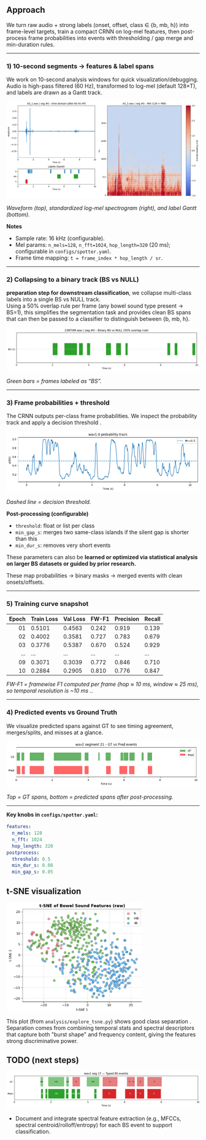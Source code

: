 ## Approach

We turn raw audio + strong labels (onset, offset, class ∈ {b, mb, h}) into frame-level targets, train a compact CRNN on log-mel features, then post-process frame probabilities into events with thresholding / gap merge and min-duration rules.

---

### 1) 10-second segments → features & label spans

We work on 10-second analysis windows for quick visualization/debugging. Audio is high-pass filtered (60 Hz), transformed to log-mel (default 128×T), and labels are drawn as a Gantt track.

![10-s segment: waveform + mel + Gantt](docs/figs/01_seg_mel.png)

*Waveform (top), standardized log-mel spectrogram (right), and label Gantt (bottom).*

**Notes**
- Sample rate: 16 kHz (configurable).
- Mel params: `n_mels=128`, `n_fft=1024`, `hop_length=320` (20 ms); configurable in `configs/spotter.yaml`.
- Frame time mapping: `t = frame_index * hop_length / sr`.

---

### 2) Collapsing to a binary track (BS vs NULL)

**preparation step for downstream classification**, we collapse multi-class labels into a single BS vs NULL track.  
Using a 50% overlap rule per frame (any bowel sound type present → BS=1), this simplifies the segmentation task and provides clean BS spans that can then be passed to a classifier to distinguish between {b, mb, h}.  

![Binary BS vs NULL Gantt](docs/figs/02_binary_bs.png)

*Green bars = frames labeled as “BS”.*

---

### 3) Frame probabilities + threshold

The CRNN outputs per-class frame probabilities. We inspect the probability track and apply a decision threshold .  

![Probability track with threshold](docs/figs/03_prob_track.png)

*Dashed line = decision threshold.*

**Post-processing (configurable)**
- `threshold`: float or list per class
- `min_gap_s`: merges two same-class islands if the silent gap is shorter than this
- `min_dur_s`: removes very short events

These parameters can also be **learned or optimized via statistical analysis on larger BS datasets or guided by prior research.**


These map probabilities → binary masks → merged events with clean onsets/offsets.

---




### 5) Training curve snapshot

| Epoch | Train Loss | Val Loss | FW-F1   | Precision | Recall |
|------:|------------|----------|------|-----------|--------|
| 01    | 0.5101     | 0.4563   | 0.242 | 0.919     | 0.139 |
| 02    | 0.4002     | 0.3581   | 0.727 | 0.783     | 0.679 |
| 03    | 0.3776     | 0.5387   | 0.670 | 0.524     | 0.929 |
| …     | …          | …        | …     | …         | …     |
| 09    | 0.3071     | 0.3039   | 0.772 | 0.846     | 0.710 |
| 10    | 0.2884     | 0.2905   | 0.810 | 0.776     | 0.847 |

*FW-F1 = framewise F1 computed per frame (hop ≈ 10 ms, window ≈ 25 ms), so temporal resolution is ~10 ms ..*



---

### 4) Predicted events vs Ground Truth

We visualize predicted spans against GT to see timing agreement, merges/splits, and misses at a glance.

![GT vs Pred Gantt](docs/figs/04_gt_vs_pred.png)

*Top = GT spans, bottom = predicted spans after post-processing.*

---


**Key knobs in `configs/spotter.yaml`:**
```yaml
features:
  n_mels: 128
  n_fft: 1024
  hop_length: 320
postprocess:
  threshold: 0.5
  min_dur_s: 0.08
  min_gap_s: 0.05
```

## t-SNE visualization

<img src="docs/figs/tsne_classes.png" alt="t-SNE of bowel sound classes" style="width:70%;"/>

This plot (from `analysis/explore_tsne.py`) shows good class separation .  
Separation comes from combining temporal stats and spectral descriptors that capture both "burst shape" and frequency content, giving the features strong discriminative power.  





## TODO (next steps)

![GT vs Pred Gantt](docs/figs/classes.png)
- Document and integrate spectral feature extraction (e.g., MFCCs, spectral centroid/rolloff/entropy) for each BS event to support classification.

